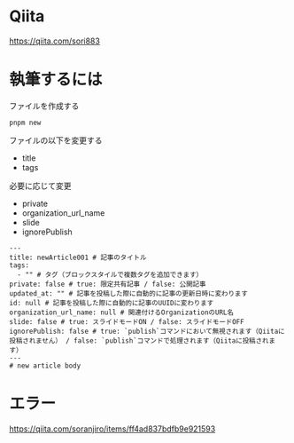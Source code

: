 # Qiita
https://qiita.com/sori883

# 執筆するには
ファイルを作成する
```
pnpm new
```

ファイルの以下を変更する
- title
- tags

必要に応じて変更
- private
- organization_url_name
- slide
- ignorePublish

```
---
title: newArticle001 # 記事のタイトル
tags:
  - "" # タグ（ブロックスタイルで複数タグを追加できます）
private: false # true: 限定共有記事 / false: 公開記事
updated_at: "" # 記事を投稿した際に自動的に記事の更新日時に変わります
id: null # 記事を投稿した際に自動的に記事のUUIDに変わります
organization_url_name: null # 関連付けるOrganizationのURL名
slide: false # true: スライドモードON / false: スライドモードOFF
ignorePublish: false # true: `publish`コマンドにおいて無視されます（Qiitaに投稿されません） / false: `publish`コマンドで処理されます（Qiitaに投稿されます）
---
# new article body

```


# エラー
https://qiita.com/soranjiro/items/ff4ad837bdfb9e921593